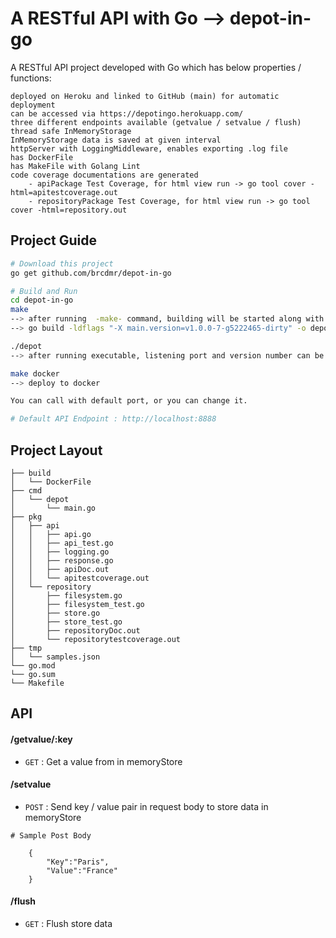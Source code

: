 # A RESTful API with Go --> depot-in-go

A RESTful API project developed with Go which has below properties / functions:

    deployed on Heroku and linked to GitHub (main) for automatic deployment
    can be accessed via https://depotingo.herokuapp.com/
    three different endpoints available (getvalue / setvalue / flush)
    thread safe InMemoryStorage
    InMemoryStorage data is saved at given interval
    httpServer with LoggingMiddleware, enables exporting .log file
    has DockerFile 
    has MakeFile with Golang Lint 
    code coverage documentations are generated 
        - apiPackage Test Coverage, for html view run -> go tool cover -html=apitestcoverage.out
        - repositoryPackage Test Coverage, for html view run -> go tool cover -html=repository.out



## Project Guide 
```bash
# Download this project
go get github.com/brcdmr/depot-in-go
```

```bash
# Build and Run
cd depot-in-go
make
--> after running  -make- command, building will be started along with below build command 
--> go build -ldflags "-X main.version=v1.0.0-7-g5222465-dirty" -o depot ./cmd/depot

./depot
--> after running executable, listening port and version number can be seen

make docker
--> deploy to docker

You can call with default port, or you can change it.

# Default API Endpoint : http://localhost:8888
```

## Project Layout
```
├── build
│   └── DockerFile
├── cmd
│   └── depot          
│       └── main.go   
├── pkg
│   ├── api          
│   │   ├── api.go   
│   │   ├── api_test.go  
│   │   ├── logging.go  
│   │   ├── response.go  
│   │   ├── apiDoc.out  
│   │   └── apitestcoverage.out 
│   └── repository          
│       ├── filesystem.go   
│       ├── filesystem_test.go  
│       ├── store.go  
│       ├── store_test.go  
│       ├── repositoryDoc.out  
│       └── repositorytestcoverage.out 
├── tmp
│   └── samples.json
└── go.mod
└── go.sum
└── Makefile
```


## API 
#### /getvalue/:key
* `GET` : Get a value from in memoryStore

#### /setvalue
* `POST` : Send key / value pair in request body to store data in memoryStore

```
# Sample Post Body

    {
        "Key":"Paris",
        "Value":"France"
    }

```

#### /flush
* `GET` : Flush store data



